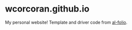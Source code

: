 # wcorcoran.github.io

My personal website! Template and driver code from [al-folio](https://github.com/alshedivat/al-folio).

